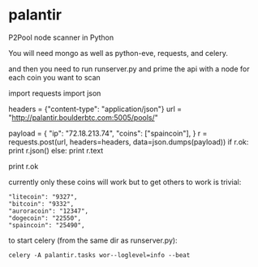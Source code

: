 palantir
========

P2Pool node scanner in Python 


You will need mongo as well as python-eve, requests, and celery.


and then you need to run runserver.py and prime the api with a node for each coin you want to scan

  import requests
  import json
  
  headers = {"content-type": "application/json"}
  url = "http://palantir.boulderbtc.com:5005/pools/"
  
  payload = {
             "ip": "72.18.213.74",
             "coins": ["spaincoin"],
             }
  r = requests.post(url, headers=headers, data=json.dumps(payload))
  if r.ok:
      print r.json()
  else:
      print r.text
      
  print r.ok

currently only these coins will work but to get others to work is trivial:

    "litecoin": "9327",
    "bitcoin": "9332",
    "auroracoin": "12347",
    "dogecoin": "22550",
    "spaincoin": "25490",
    
    
to start celery (from the same dir as runserver.py):

    celery -A palantir.tasks wor--loglevel=info --beat
